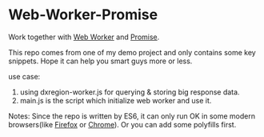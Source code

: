 # Web-Worker-Promise
Work together with [Web Worker](https://developer.mozilla.org/en-US/docs/Web/API/Web_Workers_API/Using_web_workers) and [Promise](https://developer.mozilla.org/en/docs/Web/JavaScript/Reference/Global_Objects/Promise). 

This repo comes from one of my demo project and only contains some key snippets. Hope it can help you smart guys more or less.

use case: 

1. using dxregion-worker.js for querying & storing big response data.
2. main.js is the script which initialize web worker and use it.

Notes: Since the repo is written by ES6, it can only run OK in some modern browsers(like [Firefox](https://www.mozilla.org/en-US/firefox/new/) or [Chrome](http://chrome.google.com/)). Or you can add some polyfills first.

